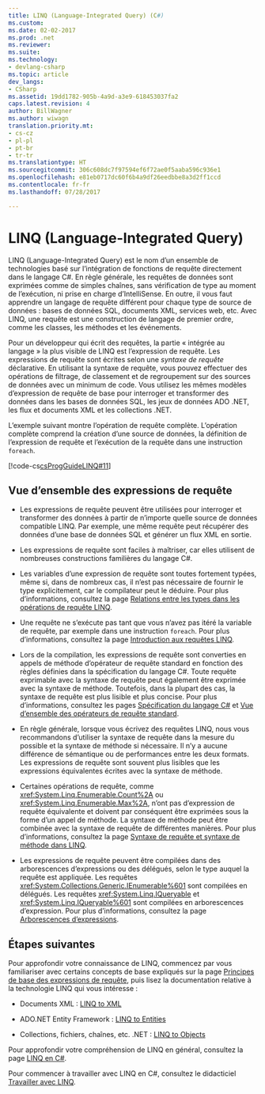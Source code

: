 ```yaml
---
title: LINQ (Language-Integrated Query) (C#)
ms.custom: 
ms.date: 02-02-2017
ms.prod: .net
ms.reviewer: 
ms.suite: 
ms.technology:
- devlang-csharp
ms.topic: article
dev_langs:
- CSharp
ms.assetid: 19dd1782-905b-4a9d-a3e9-618453037fa2
caps.latest.revision: 4
author: BillWagner
ms.author: wiwagn
translation.priority.mt:
- cs-cz
- pl-pl
- pt-br
- tr-tr
ms.translationtype: HT
ms.sourcegitcommit: 306c608dc7f97594ef6f72ae0f5aaba596c936e1
ms.openlocfilehash: e81eb0717dc60f6b4a9df26eedbbe8a3d2ff1ccd
ms.contentlocale: fr-fr
ms.lasthandoff: 07/28/2017

---
```


# <a name="language-integrated-query-linq"></a>LINQ (Language-Integrated Query)

LINQ (Language-Integrated Query) est le nom d’un ensemble de technologies basé sur l’intégration de fonctions de requête directement dans le langage C#. En règle générale, les requêtes de données sont exprimées comme de simples chaînes, sans vérification de type au moment de l’exécution, ni prise en charge d’IntelliSense. En outre, il vous faut apprendre un langage de requête différent pour chaque type de source de données : bases de données SQL, documents XML, services web, etc. Avec LINQ, une requête est une construction de langage de premier ordre, comme les classes, les méthodes et les événements.

Pour un développeur qui écrit des requêtes, la partie « intégrée au langage » la plus visible de LINQ est l’expression de requête. Les expressions de requête sont écrites selon une *syntaxe de requête* déclarative. En utilisant la syntaxe de requête, vous pouvez effectuer des opérations de filtrage, de classement et de regroupement sur des sources de données avec un minimum de code. Vous utilisez les mêmes modèles d’expression de requête de base pour interroger et transformer des données dans les bases de données SQL, les jeux de données ADO .NET, les flux et documents XML et les collections .NET.

L’exemple suivant montre l’opération de requête complète. L’opération complète comprend la création d’une source de données, la définition de l’expression de requête et l’exécution de la requête dans une instruction `foreach`.

[!code-cs[csProgGuideLINQ#11](../../../../../samples/snippets/csharp/concepts/linq/index_1.cs)]

## <a name="query-expression-overview"></a>Vue d’ensemble des expressions de requête

-   Les expressions de requête peuvent être utilisées pour interroger et transformer des données à partir de n’importe quelle source de données compatible LINQ. Par exemple, une même requête peut récupérer des données d’une base de données SQL et générer un flux XML en sortie.  
  
-   Les expressions de requête sont faciles à maîtriser, car elles utilisent de nombreuses constructions familières du langage C#.  
  
-   Les variables d’une expression de requête sont toutes fortement typées, même si, dans de nombreux cas, il n’est pas nécessaire de fournir le type explicitement, car le compilateur peut le déduire. Pour plus d’informations, consultez la page [Relations entre les types dans les opérations de requête LINQ](type-relationships-in-linq-query-operations.md).  
  
-   Une requête ne s’exécute pas tant que vous n’avez pas itéré la variable de requête, par exemple dans une instruction `foreach`. Pour plus d’informations, consultez la page [Introduction aux requêtes LINQ](introduction-to-linq-queries.md).  
  
-   Lors de la compilation, les expressions de requête sont converties en appels de méthode d’opérateur de requête standard en fonction des règles définies dans la spécification du langage C#. Toute requête exprimable avec la syntaxe de requête peut également être exprimée avec la syntaxe de méthode. Toutefois, dans la plupart des cas, la syntaxe de requête est plus lisible et plus concise. Pour plus d’informations, consultez les pages [Spécification du langage C#](../../../language-reference/language-specification/index.md) et [Vue d’ensemble des opérateurs de requête standard](standard-query-operators-overview.md).  
  
-   En règle générale, lorsque vous écrivez des requêtes LINQ, nous vous recommandons d’utiliser la syntaxe de requête dans la mesure du possible et la syntaxe de méthode si nécessaire. Il n’y a aucune différence de sémantique ou de performances entre les deux formats. Les expressions de requête sont souvent plus lisibles que les expressions équivalentes écrites avec la syntaxe de méthode.  
  
-   Certaines opérations de requête, comme <xref:System.Linq.Enumerable.Count%2A> ou <xref:System.Linq.Enumerable.Max%2A>, n’ont pas d’expression de requête équivalente et doivent par conséquent être exprimées sous la forme d’un appel de méthode. La syntaxe de méthode peut être combinée avec la syntaxe de requête de différentes manières. Pour plus d’informations, consultez la page [Syntaxe de requête et syntaxe de méthode dans LINQ](query-syntax-and-method-syntax-in-linq.md).  
  
-   Les expressions de requête peuvent être compilées dans des arborescences d’expressions ou des délégués, selon le type auquel la requête est appliquée. Les requêtes <xref:System.Collections.Generic.IEnumerable%601> sont compilées en délégués. Les requêtes <xref:System.Linq.IQueryable> et <xref:System.Linq.IQueryable%601> sont compilées en arborescences d’expression. Pour plus d’informations, consultez la page [Arborescences d’expressions](../../../expression-trees.md).  

## <a name="next-steps"></a>Étapes suivantes

Pour approfondir votre connaissance de LINQ, commencez par vous familiariser avec certains concepts de base expliqués sur la page [Principes de base des expressions de requête](../../../linq/query-expression-basics.md), puis lisez la documentation relative à la technologie LINQ qui vous intéresse :   
-   Documents XML : [LINQ to XML](linq-to-xml.md)  
  
-   ADO.NET Entity Framework : [LINQ to Entities](../../../../framework/data/adonet/ef/language-reference/linq-to-entities.md)  
  
-   Collections, fichiers, chaînes, etc. .NET : [LINQ to Objects](linq-to-objects.md)

Pour approfondir votre compréhension de LINQ en général, consultez la page [LINQ en C#](../../../linq/linq-in-csharp.md).

Pour commencer à travailler avec LINQ en C#, consultez le didacticiel [Travailler avec LINQ](../../../tutorials/working-with-linq.md).




